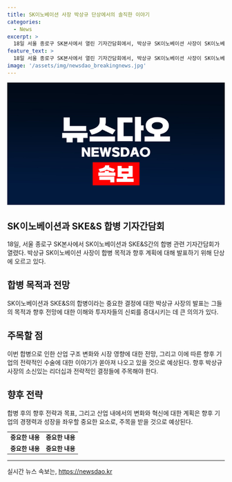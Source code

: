 ```yaml
---
title: SK이노베이션 사장 박상규 단상에서의 솔직한 이야기
categories:
  - News
excerpt: >
  18일 서울 종로구 SK본사에서 열린 기자간담회에서, 박상규 SK이노베이션 사장이 SK이노베이션과 SKE&S간 합병 목적과 향후 계획을 발표했다.
feature_text: >
  18일 서울 종로구 SK본사에서 열린 기자간담회에서, 박상규 SK이노베이션 사장이 SK이노베이션과 SKE&S간 합병 목적과 향후 계획을 발표했다.
image: '/assets/img/newsdao_breakingnews.jpg'
---
```


<p><img src="/assets/img/newsdao_breakingnews.jpg" alt="implanttips 속보" /></p>

<h2 data-ke-size="size26">SK이노베이션과 SKE&S 합병 기자간담회</h2>

<p data-ke-size="size16">18일, 서울 종로구 SK본사에서 SK이노베이션과 SKE&S간의 합병 관련 기자간담회가 열렸다. 박상규 SK이노베이션 사장이 합병 목적과 향후 계획에 대해 발표하기 위해 단상에 오르고 있다.</p>

<h2 data-ke-size="size26">합병 목적과 전망</h2>

<p data-ke-size="size16">SK이노베이션과 SKE&S의 합병이라는 중요한 결정에 대한 박상규 사장의 발표는 그들의 목적과 향후 전망에 대한 이해와 투자자들의 신뢰를 증대시키는 데 큰 의의가 있다.</p>

<h2 data-ke-size="size26">주목할 점</h2>

<p data-ke-size="size16">이번 합병으로 인한 산업 구조 변화와 시장 영향에 대한 전망, 그리고 이에 따른 향후 기업의 전략적인 수술에 대한 이야기가 쏟아져 나오고 있을 것으로 예상된다. 향후 박상규 사장의 소신있는 리더십과 전략적인 결정들에 주목해야 한다.</p>

<h2 data-ke-size="size26">향후 전략</h2>

<p data-ke-size="size16">합병 후의 향후 전략과 목표, 그리고 산업 내에서의 변화와 혁신에 대한 계획은 향후 기업의 경쟁력과 성장을 좌우할 중요한 요소로, 주목을 받을 것으로 예상된다.</p>

<table>
  <tbody>
    <tr>
      <td style="text-align: center; height: 17px;"><b>중요한 내용</b></td>
      <td style="text-align: center; height: 17px;"><b>중요한 내용</b></td>
    </tr>
    <tr>
      <td style="text-align: center; height: 17px;"><b>중요한 내용</b></td>
      <td style="text-align: center; height: 17px;"><b>중요한 내용</b></td>
    </tr>
  </tbody>
</table>

<hr>
실시간 뉴스 속보는, <a href="https://newsdao.kr" rel="dofollow">https://newsdao.kr</a>


